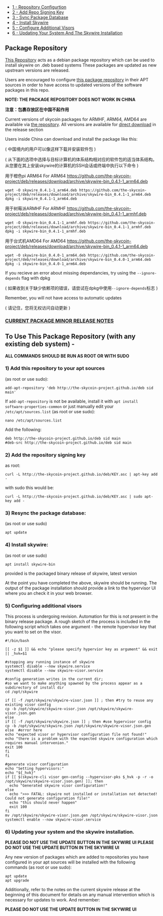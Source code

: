 <!-- MarkdownTOC levels="1,2,3,4,5" autolink="true" bracket="round" -->
- [1 - Repository Configurtion](#1-add-this-repository-to-your-apt-sources)
- [2 - Add Repo Signing Key](#2-add-the-repository-signing-key)
- [3 - Sync Package Database](#3-resync-the-package-database)
- [4 - Install Skywire](#4-install-skywire)
- [5 - Configure Additional Visors](#5-configuring-additional-visors)
- [6 - Updating Your System And The Skywire Installation](#6-updating-your-system-and-the-skywire-installation)


## Package Repository


[This Repository](https://the-skycoin-project.github.io/deb) acts as a debian package repository which can be used to install skywire on .deb based systems
These packages are updated as new upstream versions are released.

Users are encouraged to configure [this package repository](https://the-skycoin-project.github.io/deb) in their APT sources in order to have access to updated versions of the software packages in this repo.

**NOTE: THE PACKAGE REPOSITORY DOES NOT WORK IN CHINA**

**注意：包裹存放区在中国不起作用**

Current versions of skycoin packages for ARMHF, ARM64, AMD64 are available via [the repository](https://github.com/the-skycoin-project/deb).
All versions are available for [direct download](https://github.com/the-skycoin-project/deb/releases/tag/archive) in the release section

Users inside China can download and install the package like this:

( 中国境内的用户可以像这样下载并安装软件包 )

( 从下面的选项中选择与目标计算机的体系结构相对应的软件包的适当体系结构。 从您要在其上安装skywire的计算机的SSH会话或终端中执行以下命令 )

用于橙色pi ARM64
For ARM64 https://github.com/the-skycoin-project/deb/releases/download/archive/skywire-bin_0.4.1-1_arm64.deb
```
wget -O skywire_0.4.1-1_arm64.deb https://github.com/the-skycoin-project/deb/releases/download/archive/skywire-bin_0.4.1-1_arm64.deb
dpkg -i skywire_0.4.1-1_arm64.deb
```


用于树莓派ARMHF
For ARMHF
https://github.com/the-skycoin-project/deb/releases/download/archive/skywire-bin_0.4.1-1_armhf.deb
```
wget -O skywire-bin_0.4.1-1_armhf.deb https://github.com/the-skycoin-project/deb/releases/download/archive/skywire-bin_0.4.1-1_armhf.deb
dpkg -i skywire-bin_0.4.1-1_armhf.deb
```

用于台式机AMD64 
For AMD64
https://github.com/the-skycoin-project/deb/releases/download/archive/skywire-bin_0.4.1-1_arm64.deb
```
wget -O skywire-bin_0.4.0-1_arm64.deb https://github.com/the-skycoin-project/deb/releases/download/archive/skywire-bin_0.4.0-1_arm64.deb
dpkg -i skywire-bin_0.4.0-1_arm64.deb
```

If you recieve an error about missing dependancies, try using the `--ignore-depends` flag with dpkg

( 如果收到关于缺少依赖项的错误，请尝试在dpkg中使用`--ignore-depends`标志 )

Remember, you will not have access to automatic updates

( 请记住，您将无权访问自动更新 )


### [CURRENT PACKAGE MINOR RELEASE NOTES](/NOTE.md)


## To Use This Package Repository (with any existing deb system) -

**ALL COMMANDS SHOULD BE RUN AS ROOT OR WITH SUDO**

### 1) Add this repository to your apt sources
(as root or use sudo):
```
add-apt-repository 'deb http://the-skycoin-project.github.io/deb sid main'
```

If `add-apt-repository` is not be available, install it with `apt install software-properties-common`
or just manually edit your `/etc/apt/sources.list` (as root or use sudo):
```
nano /etc/apt/sources.list
```

Add the following:
```
deb http://the-skycoin-project.github.io/deb sid main
#deb-src http://the-skycoin-project.github.io/deb sid main
```

### 2) Add the repository signing key
as root:
```
curl -L http://the-skycoin-project.github.io/deb/KEY.asc | apt-key add -
```
with sudo this would be:
```
curl -L http://the-skycoin-project.github.io/deb/KEY.asc | sudo apt-key add -
```

### 3) Resync the package database:
(as root or use sudo)
```
apt update
```

### 4) Install skywire:
(as root or use sudo)
```
apt install skywire-bin
```

provided is the packaged binary release of skywire, latest version


At the point you have completed the above, skywire should be running. The output of the package installation should provide a link to the hypervisor UI where you an check it in your web browser.

### 5) Configuring additional visors

This process is undergoing revision. Automation for this is not present in the binary release package. A rough sketch of the process is included in the following script which takes one argument - the remote hypervisor key that you want to set on the visor.
```
#!/bin/bash

[[ -z $1 ]] && echo "please specify hypervior key as argument" && exit || _hvk=$1

#stopping any running instance of skywire
systemctl disable --now skywire.service
systemctl disable --now skywire-visor.service

#config generation writes in the current dir;
#so we want to make anything spawned by the process appear as a subdirectory of install dir
cd /opt/skywire

if [[ -f /opt/skywire/skywire-visor.json ]] ; then #try to reuse any existing visor config
cp -b /opt/skywire/skywire-visor.json /opt/skywire/skywire-visor.json.gen
else
if [[ -f /opt/skywire/skywire.json ]] ; then #use hypervisor config
cp -b /opt/skywire/skywire.json /opt/skywire/skywire-visor.json.gen
else  #error here
echo "expected visor or hypervisor configuration file not found!"
echo "there is a problem with the expected skywire configuration which requires manual intervenion."
exit 100
fi
fi

#generate visor configuration
echo "Setting hypervisors:"
echo "${_hvk}"
if [[ $(skywire-cli visor gen-config --hypervisor-pks $_hvk -p -r -o /opt/skywire/skywire-visor.json.gen) ]]; then
  echo "Generated skywire visor configuration!"
else
  echo ">>> FATAL: skywire not installed or installation not detected! Could not generate configuration file!"
  echo "this should never happen"
  exit 100
fi
mv /opt/skywire/skywire-visor.json.gen /opt/skywire/skywire-visor.json
systemctl enable --now skywire-visor.service
```

### 6) Updating your system and the skywire installation.
**PLEASE DO NOT USE THE UPDATE BUTTON IN THE SKYWIRE UI**
**PLEASE DO NOT USE THE UPDATE BUTTON IN THE SKYWIRE UI**

Any new version of packages which are added to repositories you have configured in your apt sources will be installed with the following commands (as root or use sudo):
```
apt update
apt upgrade
```

Additionally, refer to the notes on the current skywire release at the beginning of this document for details on any manual intervention which is necessary for updates to work. And remember:

**PLEASE DO NOT USE THE UPDATE BUTTON IN THE SKYWIRE UI**
